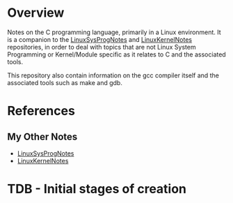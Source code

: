 # Overview

Notes on the C programming language, primarily in a Linux environment.  It is a companion to the [LinuxSysProgNotes](https://github.com/GitLeeRepo/LinuxSysProgNotes/blob/master/LinuxSysProgNotes) and [LinuxKernelNotes](https://github.com/GitLeeRepo/LinuxKernelNotes) repositories, in order to deal with topics that are not Linux System Programming or Kernel/Module specific as it relates to C and the associated tools.

This repository also contain information on the gcc compiler itself and the associated tools such as make and gdb.

# References

## My Other Notes

* [LinuxSysProgNotes](https://github.com/GitLeeRepo/LinuxSysProgNotes/blob/master/LinuxSysProgNotes)
* [LinuxKernelNotes](https://github.com/GitLeeRepo/LinuxKernelNotes)

# TDB - Initial stages of creation
